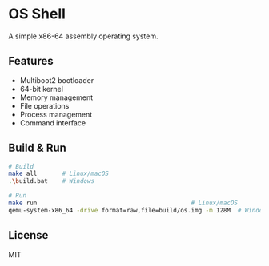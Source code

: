# OS Shell

A simple x86-64 assembly operating system.

## Features
- Multiboot2 bootloader
- 64-bit kernel
- Memory management
- File operations
- Process management
- Command interface

## Build & Run

```bash
# Build
make all       # Linux/macOS
.\build.bat    # Windows

# Run
make run                                           # Linux/macOS
qemu-system-x86_64 -drive format=raw,file=build/os.img -m 128M  # Windows
```

## License
MIT
